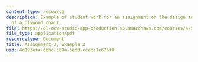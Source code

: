 ```yaml
---
content_type: resource
description: Example of student work for an assignment on the design and fabrication
  of a plywood chair.
file: https://ol-ocw-studio-app-production.s3.amazonaws.com/courses/4-510-digital-design-fabrication-fall-2008/4d193efadbbccb9a5eddccebc1c676f0_assn3_example2.pdf
file_type: application/pdf
resourcetype: Document
title: Assignment 3, Example 2
uid: 4d193efa-dbbc-cb9a-5edd-ccebc1c676f0
---
```

